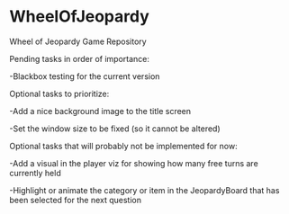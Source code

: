 # WheelOfJeopardy
Wheel of Jeopardy Game Repository

Pending tasks in order of importance:

-Blackbox testing for the current version

Optional tasks to prioritize:

-Add a nice background image to the title screen

-Set the window size to be fixed (so it cannot be altered)

Optional tasks that will probably not be implemented for now:

-Add a visual in the player viz for showing how many free turns are currently held

-Highlight or animate the category or item in the JeopardyBoard that has been selected for the next question






